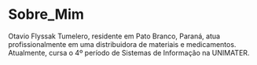 # Sobre_Mim
Otavio Flyssak Tumelero, residente em Pato Branco, Paraná, atua profissionalmente em uma distribuidora de materiais e medicamentos. Atualmente, cursa o 4º período de Sistemas de Informação na UNIMATER.